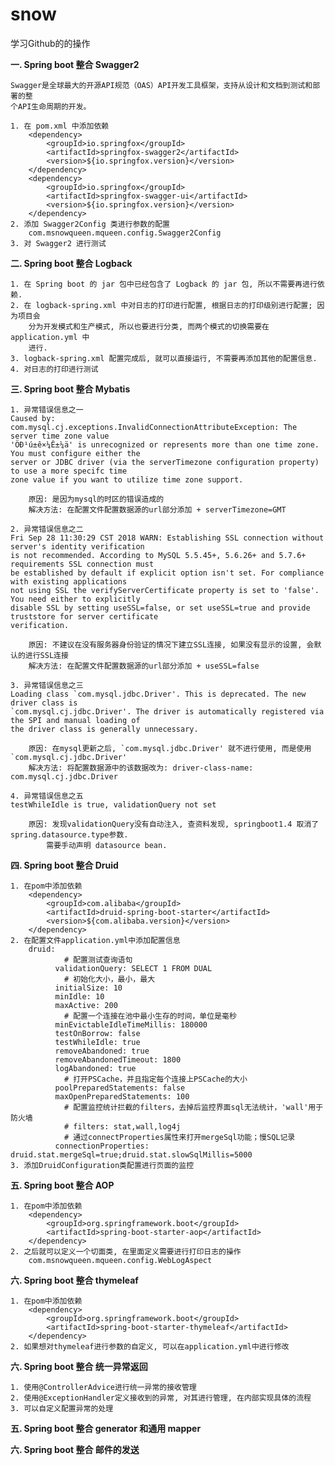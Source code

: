 # snow
学习Github的的操作

**一. Spring boot 整合 Swagger2**
    
    Swagger是全球最大的开源API规范（OAS）API开发工具框架，支持从设计和文档到测试和部署的整
    个API生命周期的开发。

    1. 在 pom.xml 中添加依赖
        <dependency>
            <groupId>io.springfox</groupId>
            <artifactId>springfox-swagger2</artifactId>
            <version>${io.springfox.version}</version>
        </dependency>
        <dependency>
            <groupId>io.springfox</groupId>
            <artifactId>springfox-swagger-ui</artifactId>
            <version>${io.springfox.version}</version>
        </dependency>
    2. 添加 Swagger2Config 类进行参数的配置
        com.msnowqueen.mqueen.config.Swagger2Config
    3. 对 Swagger2 进行测试

**二. Spring boot 整合 Logback**

    1. 在 Spring boot 的 jar 包中已经包含了 Logback 的 jar 包, 所以不需要再进行依赖.
    2. 在 logback-spring.xml 中对日志的打印进行配置, 根据日志的打印级别进行配置; 因为项目会
        分为开发模式和生产模式, 所以也要进行分类, 而两个模式的切换需要在 application.yml 中
        进行.
    3. logback-spring.xml 配置完成后, 就可以直接运行, 不需要再添加其他的配置信息.
    4. 对日志的打印进行测试

**三. Spring boot 整合 Mybatis**

    1. 异常错误信息之一
    Caused by: com.mysql.cj.exceptions.InvalidConnectionAttributeException: The server time zone value 
    'ÖÐ¹ú±ê×¼Ê±¼ä' is unrecognized or represents more than one time zone. You must configure either the 
    server or JDBC driver (via the serverTimezone configuration property) to use a more specifc time 
    zone value if you want to utilize time zone support.
    
        原因: 是因为mysql的时区的错误造成的
        解决方法: 在配置文件配置数据源的url部分添加 + serverTimezone=GMT
    
    2. 异常错误信息之二
    Fri Sep 28 11:30:29 CST 2018 WARN: Establishing SSL connection without server's identity verification 
    is not recommended. According to MySQL 5.5.45+, 5.6.26+ and 5.7.6+ requirements SSL connection must 
    be established by default if explicit option isn't set. For compliance with existing applications 
    not using SSL the verifyServerCertificate property is set to 'false'. You need either to explicitly 
    disable SSL by setting useSSL=false, or set useSSL=true and provide truststore for server certificate 
    verification.
    
        原因: 不建议在没有服务器身份验证的情况下建立SSL连接, 如果没有显示的设置, 会默认的进行SSL连接
        解决方法: 在配置文件配置数据源的url部分添加 + useSSL=false
        
    3. 异常错误信息之三
    Loading class `com.mysql.jdbc.Driver'. This is deprecated. The new driver class is 
    `com.mysql.cj.jdbc.Driver'. The driver is automatically registered via the SPI and manual loading of 
    the driver class is generally unnecessary.
    
        原因: 在mysql更新之后, `com.mysql.jdbc.Driver' 就不进行使用, 而是使用 `com.mysql.cj.jdbc.Driver'
        解决方法: 将配置数据源中的该数据改为: driver-class-name: com.mysql.cj.jdbc.Driver
     
    4. 异常错误信息之五
    testWhileIdle is true, validationQuery not set
    
        原因: 发现validationQuery没有自动注入, 查资料发现, springboot1.4 取消了spring.datasource.type参数. 
            需要手动声明 datasource bean.

**四. Spring boot 整合 Druid**

    1. 在pom中添加依赖
        <dependency>
            <groupId>com.alibaba</groupId>
            <artifactId>druid-spring-boot-starter</artifactId>
            <version>${com.alibaba.version}</version>
        </dependency>
    2. 在配置文件application.yml中添加配置信息
        druid:
                # 配置测试查询语句
              validationQuery: SELECT 1 FROM DUAL
                # 初始化大小，最小，最大
              initialSize: 10
              minIdle: 10
              maxActive: 200
                # 配置一个连接在池中最小生存的时间，单位是毫秒
              minEvictableIdleTimeMillis: 180000
              testOnBorrow: false
              testWhileIdle: true
              removeAbandoned: true
              removeAbandonedTimeout: 1800
              logAbandoned: true
                # 打开PSCache，并且指定每个连接上PSCache的大小
              poolPreparedStatements: false
              maxOpenPreparedStatements: 100
                # 配置监控统计拦截的filters，去掉后监控界面sql无法统计，'wall'用于防火墙
                # filters: stat,wall,log4j
                # 通过connectProperties属性来打开mergeSql功能；慢SQL记录
              connectionProperties: druid.stat.mergeSql=true;druid.stat.slowSqlMillis=5000
    3. 添加DruidConfiguration类配置进行页面的监控

**五. Spring boot 整合 AOP**

    1. 在pom中添加依赖
        <dependency>
            <groupId>org.springframework.boot</groupId>
            <artifactId>spring-boot-starter-aop</artifactId>
        </dependency>
    2. 之后就可以定义一个切面类, 在里面定义需要进行打印日志的操作
        com.msnowqueen.mqueen.config.WebLogAspect

**六. Spring boot 整合 thymeleaf**

    1. 在pom中添加依赖
        <dependency>
            <groupId>org.springframework.boot</groupId>
            <artifactId>spring-boot-starter-thymeleaf</artifactId>
        </dependency>
    2. 如果想对thymeleaf进行参数的自定义, 可以在application.yml中进行修改

**六. Spring boot 整合 统一异常返回**

    1. 使用@ControllerAdvice进行统一异常的接收管理
    2. 使用@ExceptionHandler定义接收到的异常, 对其进行管理, 在内部实现具体的流程
    3. 可以自定义配置异常的处理

**五. Spring boot 整合 generator 和通用 mapper**

**六. Spring boot 整合 邮件的发送**





